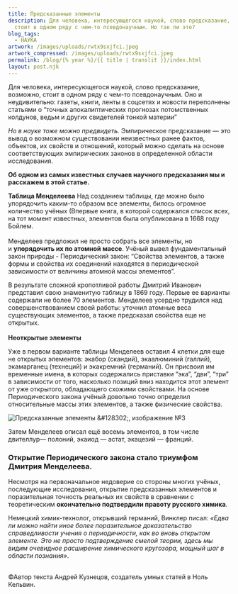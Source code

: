 ```yaml
---
title: Предсказанные элементы
description: Для человека, интересующегося наукой, слово предсказание, возможно,
  стоит в одном ряду с чем-то псевдонаучным. Но так ли это?
blog_tags:
  - НАУКА
artwork: /images/uploads/rwtx9sxjfci.jpeg
artwork_compressed: /images/uploads/rwtx9sxjfci.jpeg
permalink: /blog/{% year %}/{{ title | translit }}/index.html
layout: post.njk
---
```

Для человека, интересующегося наукой, слово предсказание, возможно, стоит в одном ряду с чем-то псевдонаучным. Оно и неудивительно: газеты, книги, ленты в соцсетях и новости переполнены статьями о “точных апокалиптических прогнозах потомственных колдунов, ведьм и других свидетелей тонкой материи”

*Но в науке тоже можно предвидеть.*
Эмпирическое предсказание — это вывод о возможном существовании неизвестных ранее фактов, объектов, их свойств и отношений, который можно сделать на основе соответствующих эмпирических законов в определенной области исследования.

**Об одном из самых известных случаев научного предсказания мы и расскажем в этой статье.**

**Таблица Менделеева**
Над созданием таблицы, где можно было упорядочить каким-то образом все элементы, билось огромное количество учёных (Впервые книга, в которой содержался список всех, на тот момент известных, элементов была опубликована в 1668 году Бойлем.\
\
Менделеев предложил не просто собрать все элементы, но и **упорядочить их по атомной массе**. Учёный вывел фундаментальный закон природы - Периодический закон: “Свойства элементов, а также формы и свойства их соединений находятся в периодической зависимости от величины атомной массы элементов”.

В результате сложной кропотливой работы Дмитрий Иванович представил свою знаменитую таблицу в 1869 году. Первые ее варианты содержали не более 70 элементов. Менделеев усердно трудился над совершенствованием своей работы: уточнил атомные веса существующих элементов, а также предсказал свойства еще не открытых.\
\
**Неоткрытые элементы**

Уже в первом варианте таблицы Менделеев оставил 4 клетки для еще не открытых элементов: экабор (скандий), экаалюминий (галлий), экамарганец (технеций) и экакремний (германий). Он присвоил им временные имена, в которых содержались приставки “эка”, “дви”, “три” в зависимости от того, насколько позиций вниз находится этот элемент от уже открытого, обладающего схожими свойствами. На основе Периодического закона учёный довольно точно определил относительные массы этих элементов, а также физические свойства.

![Предсказанные элементы \&#128302;, изображение №3](https://sun9-72.userapi.com/impg/caDcLpsuV0AQ2RvXyN2Oz-XkAzoeh6L0pocQKw/j8Hgw3WGS2Y.jpg?size=1302x511&quality=96&sign=5b824ada602dde4d4aba90cb41fcd10c&type=album)

Затем Менделеев описал ещё восемь элементов, в том числе двителлур— полоний, экаиод — астат, экацезий — франций.

### Открытие Периодического закона стало триумфом Дмитрия Менделеева.

Несмотря на первоначальное недоверие со стороны многих учёных, последующие исследования, открытие предсказанных элементов и поразительная точность реальных их свойств в сравнении с теоретическим **окончательно подтвердили правоту русского химика**.

Немецкий химик-технолог, открывший германий, Винклер писал: *«Едва ли можно найти иное более поразительное доказательство справедливости учения о периодичности, как во вновь открытом элементе. Это не просто подтверждение смелой теории, здесь мы видим очевидное расширение химического кругозора, мощный шаг в области познания»*.

\
[](https://unicode-table.com/ru/00A9/#:~:text=%D0%A1%D0%B8%D0%BC%D0%B2%D0%BE%D0%BB%20%D0%BA%D0%BE%D0%BF%D0%B8%D1%80%D0%B0%D0%B9%D1%82%20%D0%BF%D0%B5%D1%87%D0%B0%D1%82%D0%B0%D0%B5%D1%82%D1%81%D1%8F%20%D0%BD%D0%B0%20%D0%BA%D0%BB%D0%B0%D0%B2%D0%B8%D0%B0%D1%82%D1%83%D1%80%D0%B5,%D0%B5%D0%B3%D0%BE%20%E2%80%94%20%D0%B7%D0%BD%D0%B0%D0%BA%20%D0%BE%D1%85%D1%80%D0%B0%D0%BD%D1%8B%20%D0%B0%D0%B2%D1%82%D0%BE%D1%80%D1%81%D0%BA%D0%BE%D0%B3%D0%BE%20%D0%BF%D1%80%D0%B0%D0%B2%D0%B0.)©Автор текста Андрей Кузнецов, создатель умных статей в Ноль Кельвин.
